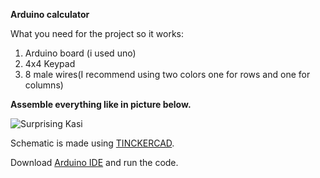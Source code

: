 **Arduino calculator**

What you need for the project so it works:
1. Arduino board (i used uno)
2. 4x4 Keypad
3. 8 male wires(I recommend using two colors one for rows and one for columns)



**Assemble everything like in picture below.**

![Surprising Kasi](https://github.com/Yodakole1/arduino_calculator/assets/119262845/bf492aa0-5b2f-4a08-94dc-73307c04fc7f)

Schematic is made using [TINCKERCAD](https://www.tinkercad.com/).



Download [Arduino IDE](https://www.arduino.cc/en/software) and run the code.
